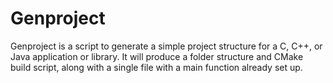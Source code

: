 # Genproject
Genproject is a script to generate a simple project structure for a C, C++, or Java application or library. It will produce a folder structure and CMake build script, along with a single file with a main function already set up.
